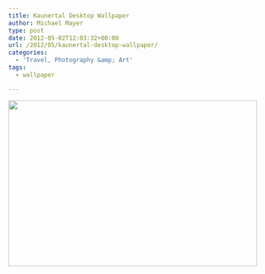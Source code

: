 ```yaml
---
title: Kaunertal Desktop Wallpaper
author: Michael Mayer
type: post
date: 2012-05-02T12:03:32+00:00
url: /2012/05/kaunertal-desktop-wallpaper/
categories:
  - 'Travel, Photography &amp; Art'
tags:
  - wallpaper

---
```

[<img class="alignnone size-medium wp-image-1450" title="Kaunertal Wallpaper" src="http://www.nulldevice.de/wp-content/uploads/2012/05/wallpaper-500x333.jpg" alt="" width="500" height="333" srcset="https://blog.liquidbytes.net/wp-content/uploads/2012/05/wallpaper-500x333.jpg 500w, https://blog.liquidbytes.net/wp-content/uploads/2012/05/wallpaper-1024x682.jpg 1024w" sizes="(max-width: 500px) 100vw, 500px" />][1]

 [1]: /wp-content/uploads/2012/05/wallpaper.jpg
